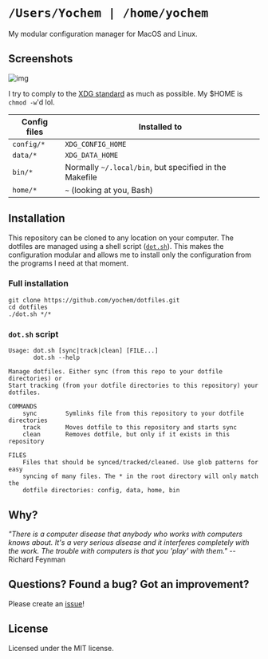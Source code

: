 # `/Users/Yochem | /home/yochem`

My modular configuration manager for MacOS and Linux.

## Screenshots
![img](https://user-images.githubusercontent.com/23235841/63441128-38638a80-c431-11e9-8e42-32f6965589aa.png)

I try to comply to the [XDG
standard](https://specifications.freedesktop.org/basedir-spec/basedir-spec-latest.html)
as much as possible. My $HOME is `chmod -w`'d lol.

Config files      | Installed to
------------------|-----------------
`config/*`        | `XDG_CONFIG_HOME`
`data/*`          | `XDG_DATA_HOME`
`bin/*`           | Normally `~/.local/bin`, but specified in the Makefile
`home/*`          | `~` (looking at you, Bash)

## Installation

This repository can be cloned to any location on your computer. The dotfiles
are managed using a shell script ([`dot.sh`](./dot.sh)). This makes the
configuration modular and allows me to install only the configuration from the
programs I need at that moment.

### Full installation

```
git clone https://github.com/yochem/dotfiles.git
cd dotfiles
./dot.sh */*
```

### `dot.sh` script
```
Usage: dot.sh [sync|track|clean] [FILE...]
       dot.sh --help

Manage dotfiles. Either sync (from this repo to your dotfile directories) or
Start tracking (from your dotfile directories to this repository) your dotfiles.

COMMANDS
	sync		Symlinks file from this repository to your dotfile directories
	track		Moves dotfile to this repository and starts sync
	clean		Removes dotfile, but only if it exists in this repository

FILES
	Files that should be synced/tracked/cleaned. Use glob patterns for easy
	syncing of many files. The * in the root directory will only match the
	dotfile directories: config, data, home, bin
```

## Why?
*"There is a computer disease that anybody who works with computers knows about.
It's a very serious disease and it interferes completely with the work. The
trouble with computers is that you 'play' with them."* -- Richard Feynman

## Questions? Found a bug? Got an improvement?
Please create an [issue](https://github.com/yochem/dotfiles/issues/new)!

## License
Licensed under the MIT license.
